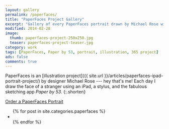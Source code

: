 ```yaml
---
layout: gallery
permalink: /paperfaces/
title: "PaperFaces Project Gallery"
excerpt: "Gallery of every PaperFaces portrait drawn by Michael Rose with Paper by 53 for iPad."
modified: 2014-02-28
image: 
  thumb: paperfaces-project-250x250.jpg
  teaser: paperfaces-project-teaser.jpg
category: work
tags: [PaperFaces, Paper by 53, portrait, illustration, 365 project]
ads: false
comments: true
---
```


PaperFaces is an [illustration project]({{ site.url }}/articles/paperfaces-ipad-portrait-project/) by designer Michael Rose --- hey that's me! Each day I draw the face of a stranger using an iPad, a stylus, and the fabulous sketching app *Paper by 53*.
{:.shorten}

<a href="{{ site.url }}/portraits/" class="btn">Order a PaperFaces Portrait</a>

<ul class="th-grid-full">
{% for post in site.categories.paperfaces %}
  <li><a href="{{ site.url }}{{ post.url }}" title="{{ post.title }}">
    <img class="load" src="{{ site.url }}/images/preload.gif" data-original="{{ site.url }}/images/{{ post.image.thumb }}" alt=""></a>
    <noscript><a href="{{ site.url }}{{ post.url }}" title="{{ post.title }}"><img src="{{ site.url }}/images/{{ post.image.thumb }}" alt=""></a></noscript>
  </li>
{% endfor %}
</ul>